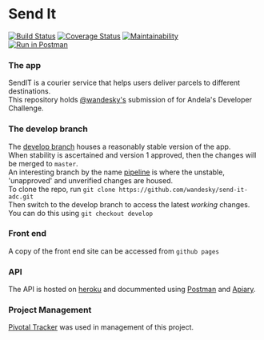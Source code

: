 # Send It
[![Build Status](https://travis-ci.com/wandesky/send-it-adc.svg?branch=pipeline)](https://travis-ci.com/wandesky/send-it-adc)
[![Coverage Status](https://coveralls.io/repos/github/wandesky/send-it-adc/badge.svg?branch=develop)](https://coveralls.io/github/wandesky/send-it-adc?branch=develop)
[![Maintainability](https://api.codeclimate.com/v1/badges/78383df05ce674f5952a/maintainability)](https://codeclimate.com/github/wandesky/send-it-adc/maintainability)  
[![Run in Postman](https://run.pstmn.io/button.svg)](https://app.getpostman.com/run-collection/0a3fd2f84fb150db77f4)
### The app
SendIT is a courier service that helps users deliver parcels to different destinations.   
This repository holds [@wandesky's](https://github.com/wandesky) submission of for Andela's Developer Challenge.  
### The develop branch
The [develop branch](https://github.com/wandesky/send-it-adc/tree/develop) houses a reasonably stable version of the app.  
When stability is ascertained and version 1 approved, then the changes will be merged to `master`.  
An interesting branch by the name [pipeline](https://github.com/wandesky/send-it-adc/tree/pipeline) is where the unstable, 'unapproved' and unverified changes are housed.  
To clone the repo, run `git clone https://github.com/wandesky/send-it-adc.git`  
Then switch to the develop branch to access the latest _working_ changes. You can do this using `git checkout develop`  
### Front end
A copy of the front end site can be accessed from `github pages`  
### API
The API is hosted on [heroku](https://send-it-adc-production.herokuapp.com/) and docummented using [Postman](postman.com) and [Apiary](apiary.com).  
### Project Management
[Pivotal Tracker](https://www.pivotaltracker.com/n/projects/2224104) was used in management of this project.